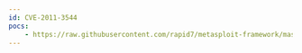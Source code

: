 ```yaml
---
id: CVE-2011-3544
pocs:
    - https://raw.githubusercontent.com/rapid7/metasploit-framework/master/modules/exploits/multi/browser/java_rhino.rb
---
```


